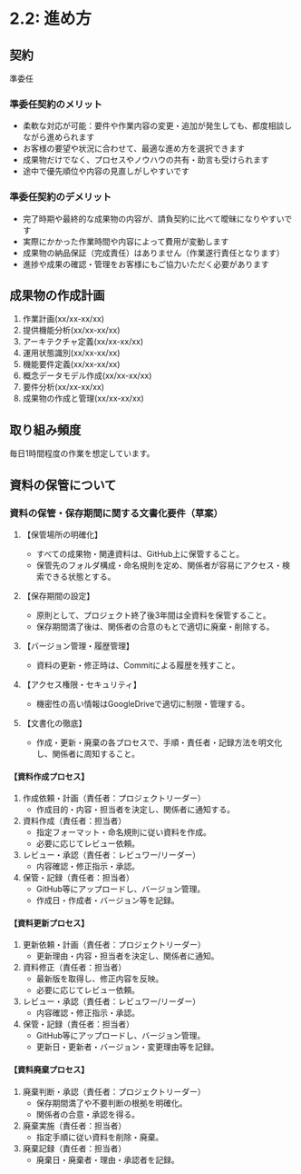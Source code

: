 # 2.2: 進め方

## 契約

準委任

### 準委任契約のメリット

- 柔軟な対応が可能：要件や作業内容の変更・追加が発生しても、都度相談しながら進められます
- お客様の要望や状況に合わせて、最適な進め方を選択できます
- 成果物だけでなく、プロセスやノウハウの共有・助言も受けられます
- 途中で優先順位や内容の見直しがしやすいです

### 準委任契約のデメリット

- 完了時期や最終的な成果物の内容が、請負契約に比べて曖昧になりやすいです
- 実際にかかった作業時間や内容によって費用が変動します
- 成果物の納品保証（完成責任）はありません（作業遂行責任となります）
- 進捗や成果の確認・管理をお客様にもご協力いただく必要があります

## 成果物の作成計画

1. 作業計画(xx/xx-xx/xx)
2. 提供機能分析(xx/xx-xx/xx)
3. アーキテクチャ定義(xx/xx-xx/xx)
4. 運用状態識別(xx/xx-xx/xx)
5. 機能要件定義(xx/xx-xx/xx)
6. 概念データモデル作成(xx/xx-xx/xx)
7. 要件分析(xx/xx-xx/xx)
8. 成果物の作成と管理(xx/xx-xx/xx)

## 取り組み頻度

毎日1時間程度の作業を想定しています。

## 資料の保管について

### 資料の保管・保存期間に関する文書化要件（草案）

1. 【保管場所の明確化】
   - すべての成果物・関連資料は、GitHub上に保管すること。
   - 保管先のフォルダ構成・命名規則を定め、関係者が容易にアクセス・検索できる状態とする。

2. 【保存期間の設定】
   - 原則として、プロジェクト終了後3年間は全資料を保管すること。
   - 保存期間満了後は、関係者の合意のもとで適切に廃棄・削除する。

3. 【バージョン管理・履歴管理】
   - 資料の更新・修正時は、Commitによる履歴を残すこと。

4. 【アクセス権限・セキュリティ】
   - 機密性の高い情報はGoogleDriveで適切に制限・管理する。

5. 【文書化の徹底】
   - 作成・更新・廃棄の各プロセスで、手順・責任者・記録方法を明文化し、関係者に周知すること。

#### 【資料作成プロセス】

1. 作成依頼・計画（責任者：プロジェクトリーダー）
   - 作成目的・内容・担当者を決定し、関係者に通知する。
2. 資料作成（責任者：担当者）
   - 指定フォーマット・命名規則に従い資料を作成。
   - 必要に応じてレビュー依頼。
3. レビュー・承認（責任者：レビュワー/リーダー）
   - 内容確認・修正指示・承認。
4. 保管・記録（責任者：担当者）
   - GitHub等にアップロードし、バージョン管理。
   - 作成日・作成者・バージョン等を記録。

#### 【資料更新プロセス】

1. 更新依頼・計画（責任者：プロジェクトリーダー）
   - 更新理由・内容・担当者を決定し、関係者に通知。
2. 資料修正（責任者：担当者）
   - 最新版を取得し、修正内容を反映。
   - 必要に応じてレビュー依頼。
3. レビュー・承認（責任者：レビュワー/リーダー）
   - 内容確認・修正指示・承認。
4. 保管・記録（責任者：担当者）
   - GitHub等にアップロードし、バージョン管理。
   - 更新日・更新者・バージョン・変更理由等を記録。

#### 【資料廃棄プロセス】

1. 廃棄判断・承認（責任者：プロジェクトリーダー）
   - 保存期間満了や不要判断の根拠を明確化。
   - 関係者の合意・承認を得る。
2. 廃棄実施（責任者：担当者）
   - 指定手順に従い資料を削除・廃棄。
3. 廃棄記録（責任者：担当者）
   - 廃棄日・廃棄者・理由・承認者を記録。
